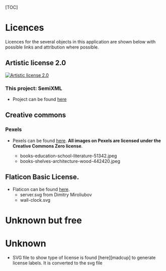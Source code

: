 [TOC]

# Licences

Licences for the several objects in this application are shown below with possible links and attribution where possible.

## Artistic license 2.0
[![Artistic license 2.0](http://martimm.github.io/label/License-label.svg)](http://www.perlfoundation.org/artistic_license_2_0)

### This project: SemiXML
* Project can be found [here][semixml git]


## Creative commons
### Pexels
* Pexels can be found [here][pexels]. **All images on Pexels are licensed under the Creative Commons Zero license**.

  * books-education-school-literature-51342.jpeg
  * books-shelves-architecture-wood-442420.jpeg

## Flaticon Basic License.
* Flaticon can be found [here][flaticon].
  * server.svg from Dimitry Miroliubov
  * wall-clock.svg

# Unknown but free

# Unknown
* SVG file to show type of license is found [here][madcup] to generate license labels. It is converted to the svg file













<!-- References --------------------------------------------------------------->
[pexels]: https://www.pexels.com/royalty-free-images/
[flaticon]: https://www.flaticon.com/
[semixml git]: https://github.com/MARTIMM/Semi-xml
